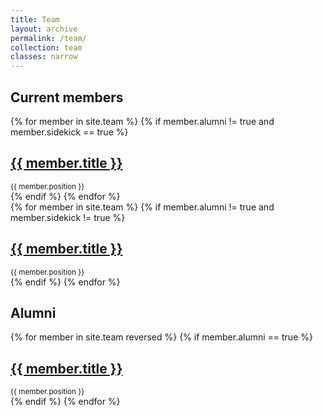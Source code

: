 ```yaml
---
title: Team
layout: archive
permalink: /team/
collection: team
classes: narrow
---
```


<h2 class="archive__subtitle clear:both"> Current members  </h2>
<div class="grid__wrapper clear: both">
{% for member in site.team %}
	{% if member.alumni != true and member.sidekick == true %}
        <div class="grid__item">
        <article class="archive__item" itemscope itemtype="https://schema.org/CreativeWork">
            <div class="archive__item-teaser">
                <a href="{{ site.baseurl }}{{ member.url }}">
                <img src="{{ site.baseurl }}{{ member.image }}" alt=""></a>
            </div>
        <h2 class="archive__item-title no_toc" itemprop="headline">
        <a href="{{ site.baseurl }}{{ member.url }}">{{ member.title }}</a> 
        </h2>         <small> {{ member.position }} </small>
        </article>
        </div>
    {% endif %}
{% endfor %}
</div>

<div class="grid__wrapper clear: both">
{% for member in site.team %}
	{% if member.alumni != true and member.sidekick != true %}
        <div class="grid__item">
        <article class="archive__item" itemscope itemtype="https://schema.org/CreativeWork">
            <div class="archive__item-teaser">
                <a href="{{ site.baseurl }}{{ member.url }}">
                <img src="{{ site.baseurl }}{{ member.image }}" alt=""> </a>
            </div>
        <h2 class="archive__item-title no_toc" itemprop="headline">
        <a href="{{ site.baseurl }}{{ member.url }}">{{ member.title }}</a> 
        </h2>         <small> {{ member.position }} </small>
        </article>
        </div>
    {% endif %}
{% endfor %}
</div>

<h2 class="archive__subtitle" style="clear:both"> Alumni </h2>
<div class="grid__wrapper" style="clear:both">
{% for member in site.team reversed %}
	{% if member.alumni == true %}
        <div class="grid__item">
        <article class="archive__item" itemscope itemtype="https://schema.org/CreativeWork">
            <div class="archive__item-teaser">
                <a href="{{ site.baseurl }}{{ member.url }}">
                <img src="{{ site.baseurl }}{{ member.image }}" alt=""> </a>
            </div>
        <h2 class="archive__item-title no_toc" itemprop="headline">
        <a href="{{ site.baseurl }}{{ member.url }}">{{ member.title }}</a> 
        </h2> <small> {{ member.position }} </small>
        </article>
        </div>
    {% endif %}
{% endfor %}
</div>



<!-- ## Current Members -->

<!-- <ul> -->
<!--     {% for member in site.team %} -->
<!--         <li> -->
<!--             <a href="{{ member.url }}">{{ member.title }}</a> -->
<!--         </li> -->
<!--     {% endfor %} -->
<!-- </ul> -->


<!-- ## Jekyll Serif -->

<!-- <div class="row well"> -->
<!--     {% assign teams = site.team | where: "promoted", empty | sort: "weight" %} -->
<!--     {% for team in teams %} -->
<!--         <div class="col-4 col-md-4 mb-1"> -->
<!--             <div> -->
<!--                 <img width="100" height="100" alt="{{ team.title }}" class="img-fluid pull-left" src="{{ team.image | relative_url }}" /> -->
<!--                 <h3><a href="{{ team.url | relative_url }}">{{ team.title }}</a></h3> -->
<!--                 <p class="team-description">{{ team.position }}</p> -->
<!--             </div> -->
<!--         </div> -->
<!--     {% endfor %} -->
<!-- </div> -->

<!-- ## Recreate Longland site -->

<!-- <div class="row well"> -->
<!--     {% assign teams = site.team | where: "promoted", empty | sort: "weight" %} -->
<!--     {% for team in teams %} -->
<!--         <div class="col-md-4 col-sm-8 col-xs-10"> -->
<!--         <div class="thumbnail well"> -->
<!-- 	    <img src="/assets/images/team/richard-longland.jpg" width="100" alt="Richard" class="img-responsive thumbnail"> -->
<!-- 	    <div> -->
<!--             <H3>Professor Richard Longland   -->
<!--             <small>Assistant Professor</small></H3> -->
<!--         </div> -->
<!--         </div> -->
<!--         </div> -->
<!--     {% endfor %} -->
<!-- </div> -->

<!-- ## Lex code -->

<!-- <div class="well"> -->
<!-- {% for member in site.team reversed %} -->
<!-- 	{% if member.alumni != true and member.sidekick != true %} -->
<!--     {% cycle 'add rows': '<div class="row">', '<\!-- two -\->', '<\!-- three -\->' %} -->
<!--         <div class="col-md-4"> -->
<!-- 			<div class="media"> -->
<!--   				<a class="pull-left" href="{{ site.baseurl }}{{ member.url }}"> -->
<!--     				<img width=160 class="mr-3" src="{{ site.baseurl }}{{ member.image }}"> -->
<!--   				</a> -->
<!--  			 	<div class="media-body"> -->
<!--     				<div class="head mb-1"><a href="{{ site.baseurl }}{{ member.url }}" class="off">{{ member.title }}</a></div> -->
<!--     				<p class="note">{{ member.position }}</p> -->
<!--   				</div> -->
<!-- 			</div> -->
<!-- 			<div class="bigspacer"></div> -->
<!-- 			<div class="bigspacer"></div> -->
<!--         </div> -->
<!--     {% cycle 'close rows': '', '', '</div>' %} -->
<!--     {% endif %} -->
<!-- {% endfor %} -->
<!-- {% cycle 'close rows': '', '</div>', '</div>' %} -->
<!-- </div> -->
